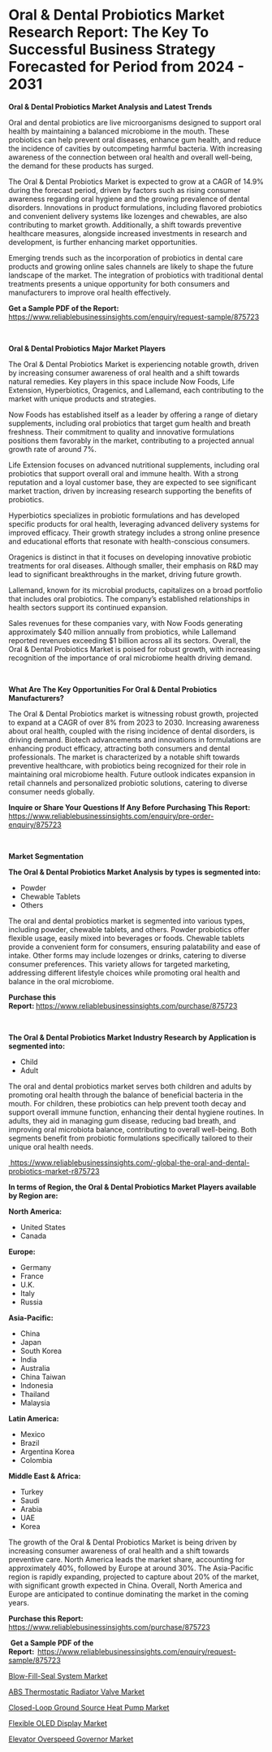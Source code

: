 <p><h1>Oral & Dental Probiotics Market Research Report: The Key To Successful Business Strategy Forecasted for Period from 2024 - 2031</h1></p><p><strong>Oral & Dental Probiotics Market Analysis and Latest Trends</strong></p>
<p><p>Oral and dental probiotics are live microorganisms designed to support oral health by maintaining a balanced microbiome in the mouth. These probiotics can help prevent oral diseases, enhance gum health, and reduce the incidence of cavities by outcompeting harmful bacteria. With increasing awareness of the connection between oral health and overall well-being, the demand for these products has surged.</p><p>The Oral & Dental Probiotics Market is expected to grow at a CAGR of 14.9% during the forecast period, driven by factors such as rising consumer awareness regarding oral hygiene and the growing prevalence of dental disorders. Innovations in product formulations, including flavored probiotics and convenient delivery systems like lozenges and chewables, are also contributing to market growth. Additionally, a shift towards preventive healthcare measures, alongside increased investments in research and development, is further enhancing market opportunities.</p><p>Emerging trends such as the incorporation of probiotics in dental care products and growing online sales channels are likely to shape the future landscape of the market. The integration of probiotics with traditional dental treatments presents a unique opportunity for both consumers and manufacturers to improve oral health effectively.</p></p>
<p><strong>Get a Sample PDF of the Report:&nbsp;</strong> <a href="https://www.reliablebusinessinsights.com/enquiry/request-sample/875723">https://www.reliablebusinessinsights.com/enquiry/request-sample/875723</a></p>
<p>&nbsp;</p>
<p><strong>Oral & Dental Probiotics Major Market Players</strong></p>
<p><p>The Oral & Dental Probiotics Market is experiencing notable growth, driven by increasing consumer awareness of oral health and a shift towards natural remedies. Key players in this space include Now Foods, Life Extension, Hyperbiotics, Oragenics, and Lallemand, each contributing to the market with unique products and strategies.</p><p>Now Foods has established itself as a leader by offering a range of dietary supplements, including oral probiotics that target gum health and breath freshness. Their commitment to quality and innovative formulations positions them favorably in the market, contributing to a projected annual growth rate of around 7%.</p><p>Life Extension focuses on advanced nutritional supplements, including oral probiotics that support overall oral and immune health. With a strong reputation and a loyal customer base, they are expected to see significant market traction, driven by increasing research supporting the benefits of probiotics.</p><p>Hyperbiotics specializes in probiotic formulations and has developed specific products for oral health, leveraging advanced delivery systems for improved efficacy. Their growth strategy includes a strong online presence and educational efforts that resonate with health-conscious consumers.</p><p>Oragenics is distinct in that it focuses on developing innovative probiotic treatments for oral diseases. Although smaller, their emphasis on R&D may lead to significant breakthroughs in the market, driving future growth.</p><p>Lallemand, known for its microbial products, capitalizes on a broad portfolio that includes oral probiotics. The company’s established relationships in health sectors support its continued expansion.</p><p>Sales revenues for these companies vary, with Now Foods generating approximately $40 million annually from probiotics, while Lallemand reported revenues exceeding $1 billion across all its sectors. Overall, the Oral & Dental Probiotics Market is poised for robust growth, with increasing recognition of the importance of oral microbiome health driving demand.</p></p>
<p>&nbsp;</p>
<p><strong>What Are The Key Opportunities For Oral & Dental Probiotics Manufacturers?</strong></p>
<p><p>The Oral & Dental Probiotics market is witnessing robust growth, projected to expand at a CAGR of over 8% from 2023 to 2030. Increasing awareness about oral health, coupled with the rising incidence of dental disorders, is driving demand. Biotech advancements and innovations in formulations are enhancing product efficacy, attracting both consumers and dental professionals. The market is characterized by a notable shift towards preventive healthcare, with probiotics being recognized for their role in maintaining oral microbiome health. Future outlook indicates expansion in retail channels and personalized probiotic solutions, catering to diverse consumer needs globally.</p></p>
<p><strong>Inquire or Share Your Questions If Any Before Purchasing This Report:</strong> <a href="https://www.reliablebusinessinsights.com/enquiry/pre-order-enquiry/875723">https://www.reliablebusinessinsights.com/enquiry/pre-order-enquiry/875723</a></p>
<p>&nbsp;</p>
<p><strong>Market Segmentation</strong></p>
<p><strong>The Oral & Dental Probiotics Market Analysis by types is segmented into:</strong></p>
<p><ul><li>Powder</li><li>Chewable Tablets</li><li>Others</li></ul></p>
<p><p>The oral and dental probiotics market is segmented into various types, including powder, chewable tablets, and others. Powder probiotics offer flexible usage, easily mixed into beverages or foods. Chewable tablets provide a convenient form for consumers, ensuring palatability and ease of intake. Other forms may include lozenges or drinks, catering to diverse consumer preferences. This variety allows for targeted marketing, addressing different lifestyle choices while promoting oral health and balance in the oral microbiome.</p></p>
<p><strong>Purchase this Report:&nbsp;</strong><a href="https://www.reliablebusinessinsights.com/purchase/875723">https://www.reliablebusinessinsights.com/purchase/875723</a></p>
<p>&nbsp;</p>
<p><strong>The Oral & Dental Probiotics Market Industry Research by Application is segmented into:</strong></p>
<p><ul><li>Child</li><li>Adult</li></ul></p>
<p><p>The oral and dental probiotics market serves both children and adults by promoting oral health through the balance of beneficial bacteria in the mouth. For children, these probiotics can help prevent tooth decay and support overall immune function, enhancing their dental hygiene routines. In adults, they aid in managing gum disease, reducing bad breath, and improving oral microbiota balance, contributing to overall well-being. Both segments benefit from probiotic formulations specifically tailored to their unique oral health needs.</p></p>
<p><a href="https://www.reliablebusinessinsights.com/-global-the-oral-and-dental-probiotics-market-r875723">&nbsp;https://www.reliablebusinessinsights.com/-global-the-oral-and-dental-probiotics-market-r875723</a></p>
<p><strong>In terms of Region, the Oral & Dental Probiotics Market Players available by Region are:</strong></p>
<p>
    <p> <strong> North America: </strong>
        <ul>
            <li>United States</li>
            <li>Canada</li>
        </ul>
        </p> 
    <p> <strong> Europe: </strong>
        <ul>
            <li>Germany</li>
            <li>France</li>
            <li>U.K.</li>
            <li>Italy</li>
            <li>Russia</li>
        </ul>
        </p> 
    <p> <strong> Asia-Pacific: </strong>
        <ul>
            <li>China</li>
            <li>Japan</li>
            <li>South Korea</li>
            <li>India</li>
            <li>Australia</li>
            <li>China Taiwan</li>
            <li>Indonesia</li>
            <li>Thailand</li>
            <li>Malaysia</li>
        </ul>
        </p> 
    <p> <strong> Latin America: </strong>
        <ul>
            <li>Mexico</li>
            <li>Brazil</li>
            <li>Argentina Korea</li>
            <li>Colombia</li>
        </ul>
        </p> 
    <p> <strong> Middle East & Africa: </strong>
        <ul>
            <li>Turkey</li>
            <li>Saudi</li>
            <li>Arabia</li>
            <li>UAE</li>
            <li>Korea</li>
        </ul>
    </p>
    </p>
<p><p>The growth of the Oral & Dental Probiotics Market is being driven by increasing consumer awareness of oral health and a shift towards preventive care. North America leads the market share, accounting for approximately 40%, followed by Europe at around 30%. The Asia-Pacific region is rapidly expanding, projected to capture about 20% of the market, with significant growth expected in China. Overall, North America and Europe are anticipated to continue dominating the market in the coming years.</p></p>
<p><strong>Purchase this Report: </strong><a href="https://www.reliablebusinessinsights.com/purchase/875723">https://www.reliablebusinessinsights.com/purchase/875723</a></p>
<p>&nbsp;<strong>Get a Sample PDF of the Report:&nbsp;&nbsp;</strong><a href="https://www.reliablebusinessinsights.com/enquiry/request-sample/875723">https://www.reliablebusinessinsights.com/enquiry/request-sample/875723</a></p>
<p><strong></strong></p>
<p><p><a href="https://issuu.com/reportprime-2/docs/blow-fill-seal-system-market-size-2030.pptx">Blow-Fill-Seal System Market</a></p><p><a href="https://medium.com/@jewelmohr25/abs-thermostatic-radiator-valve-market-size-share-trends-analysis-report-by-end-use-5ee4b44a3f52">ABS Thermostatic Radiator Valve Market</a></p><p><a href="https://medium.com/@charityrice1939/closed-loop-ground-source-heat-pump-market-outlook-and-forecast-from-2024-to-2031-f1670f9ee593">Closed-Loop Ground Source Heat Pump Market</a></p><p><a href="https://www.linkedin.com/pulse/flexible-oled-display-market-trends-detailed-study-its-svqic?trackingId=XzkHVRJWTfqi6JvxyGxg1Q%3D%3D">Flexible OLED Display Market</a></p><p><a href="https://www.linkedin.com/pulse/comprehensive-analysis-global-elevator-overspeed-governor-market-61xrf?trackingId=m3jlUM0lQqmJCrdMIcNYSQ%3D%3D">Elevator Overspeed Governor Market</a></p></p>
